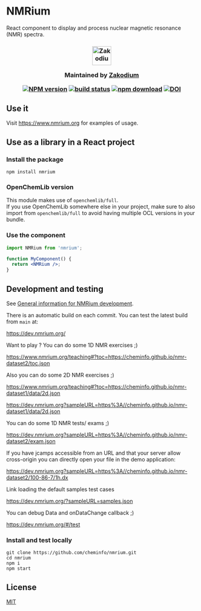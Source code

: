 # NMRium

React component to display and process nuclear magnetic resonance (NMR) spectra.

<h3 align="center">

  <a href="https://www.zakodium.com">
    <img src="https://www.zakodium.com/brand/zakodium-logo-white.svg" width="50" alt="Zakodium logo" />
  </a>

  <p>
    Maintained by <a href="https://www.zakodium.com">Zakodium</a>
  </p>

[![NPM version][npm-image]][npm-url]
[![build status][ci-image]][ci-url]
[![npm download][download-image]][download-url]
[![DOI](https://www.zenodo.org/badge/192117023.svg)](https://www.zenodo.org/badge/latestdoi/192117023)

</h3>

## Use it

Visit https://www.nmrium.org for examples of usage.

## Use as a library in a React project

### Install the package

```console
npm install nmrium
```

### OpenChemLib version

This module makes use of `openchemlib/full`.  
If you use OpenChemLib somewhere else in your project, make sure to also import
from `openchemlib/full` to avoid having multiple OCL versions in your bundle.

### Use the component

```jsx
import NMRium from 'nmrium';

function MyComponent() {
  return <NMRium />;
}
```

## Development and testing

See [General information for NMRium development](./README_DEV.md).

There is an automatic build on each commit. You can test the latest build from `main` at:

https://dev.nmrium.org/

Want to play ? You can do some 1D NMR exercises ;)

https://www.nmrium.org/teaching#?toc=https://cheminfo.github.io/nmr-dataset2/toc.json

Also you can do some 2D NMR exercises ;)

https://www.nmrium.org/teaching#?toc=https://cheminfo.github.io/nmr-dataset1/data/2d.json

https://dev.nmrium.org?sampleURL=https%3A//cheminfo.github.io/nmr-dataset1/data/2d.json

You can do some 1D NMR tests/ exams ;)

https://dev.nmrium.org?sampleURL=https%3A//cheminfo.github.io/nmr-dataset2/exam.json

If you have jcamps accessible from an URL and that your server allow cross-origin you can directly open your file in the demo application:

https://dev.nmrium.org?sampleURL=https%3A//cheminfo.github.io/nmr-dataset2/100-86-7/1h.dx

Link loading the default samples test cases

https://dev.nmrium.org/?sampleURL=samples.json

You can debug Data and onDataChange callback ;)

https://dev.nmrium.org/#/test

### Install and test locally

```console
git clone https://github.com/cheminfo/nmrium.git
cd nmrium
npm i
npm start
```

## License

[MIT](./LICENSE)

[npm-image]: https://img.shields.io/npm/v/nmrium.svg
[npm-url]: https://npmjs.org/package/nmrium
[ci-image]: https://github.com/cheminfo/nmrium/workflows/Node.js%20CI/badge.svg?branch=main
[ci-url]: https://github.com/cheminfo/nmrium/actions?query=workflow%3A%22Node.js+CI%22
[download-image]: https://img.shields.io/npm/dm/nmrium.svg
[download-url]: https://npmjs.org/package/nmrium
